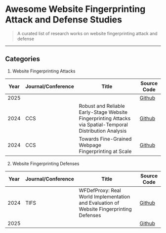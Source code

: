 # Awesome Website Fingerprinting Attack and Defense Studies
> A curated list of research works on website fingerprinting attack and defense

----

## Categories

1. Website Fingerprinting Attacks

| Year | Journal/Conference | Title | Source Code |
|------|--------|--------------------------------------------------|---|
| 2025 | | | [Github]() |
| 2024 | CCS | Robust and Reliable Early-Stage Website Fingerprinting Attacks via Spatial-Temporal Distribution Analysis | [Github](https://github.com/Xinhao-Deng/Website-Fingerprinting-Library) |
| 2024 | CCS | Towards Fine-Grained Webpage Fingerprinting at Scale | [Github](https://zenodo.org/records/13383332) |

2. Website Fingerprinting Defenses

| Year | Journal/Conference | Title | Source Code |
|------|--------|--------------------------------------------------|---|
| 2024 | TIFS | WFDefProxy: Real World Implementation and Evaluation of Website Fingerprinting Defenses | [Github](https://github.com/websitefingerprinting/wfdef) |
| 2025 | | | [Github]() |
